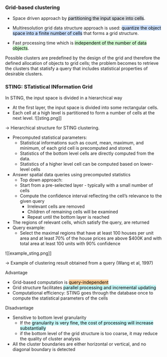 
### Grid-based clustering

- Space driven approach by <mark style="background: #CACFD9A6;">partitioning the input space into cells</mark>.

- Multiresolution grid data structure approach is used: <mark style="background: #ADCCFFA6;">quantize the object space into a finite number of cells</mark> that forms a grid structure.

- Fast processing time which is <mark style="background: #BBFABBA6;">independent of the number of data objects</mark>.

Possible clusters are predefined by the design of the grid and therefore the defined allocation of objects to grid cells; the problem becomes to retrieve the clusters that statisfy a query that includes statistical properties of desirable clusters.


### STING: STatistical INformation Grid

In STING, the input space is divided in a hierarchical way

- At the first layer, the input space is divided into some rectangular cells.
- Each cell at a high level is partitioned to form a number of cells at the next level.
![[sting.png]]

-> Hierarchical structure for STING clustering.

- Precomputed statistical parameters:
	- Statistical informations such as count, mean, maximum, and minimum, of each grid cell is precomputed and stored.
	- Statistics of the bottom level cells are directly computed from the data.
	- Statistics of a higher level cell can be computed based on lower-level cells
- Answer spatial data queries using precomputed statistics
	- Top down approach: 
	- Start from a pre-selected layer - typically with a small number of cells
	- Compute the confidence interval reflecting the cell’s relevance to the given query
		- Irrelevant cells are removed
		- Children of remaining cells will be examined
		- Repeat until the bottom layer is reached
- The regions of relevant cells, which satisfy the query, are returned
- Query example:
	- Select the maximal regions that have at least 100 houses per unit area and at least 70% of the house prices are above $400K and with total area at least 100 units with 90% confidence

![[example_sting.png]]

-> Example of clustering result obtained from a query (Wang et al, 1997)

Advantage
- Grid-based computation is <mark style="background: #FFB86CA6;">query-independent</mark>
- Grid structure facilitates <mark style="background: #ABF7F7A6;">parallel processing and incremental updating</mark>
- Computational efficiency: STING goes through the database once to compute the statistical parameters of the cells

Disadvantage
- Sensitive to bottom level granularity
	- If the <mark style="background: #ABF7F7A6;">granularity is very fine, the cost of processing will increase substantially</mark> 
	- if the bottom level of the grid structure is too coarse, it may reduce the quality of cluster analysis
- All the cluster boundaries are either horizontal or vertical, and no diagonal boundary is detected


